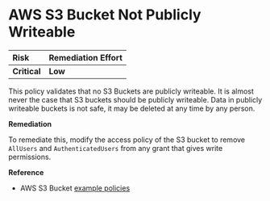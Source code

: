 # AWS S3 Bucket Not Publicly Writeable

| Risk         | Remediation Effort |
| :----------- | :----------------- |
| **Critical** | **Low**            |

This policy validates that no S3 Buckets are publicly writeable. It is almost never the case that S3 buckets should be publicly writeable. Data in publicly writeable buckets is not safe, it may be deleted at any time by any person.

**Remediation**

To remediate this, modify the access policy of the S3 bucket to remove `AllUsers` and `AuthenticatedUsers` from any grant that gives write permissions.

**Reference**

- AWS S3 Bucket [example policies](https://docs.aws.amazon.com/AmazonS3/latest/dev/example-bucket-policies.html)
